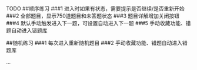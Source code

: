 TODO
##顺序练习
###1 进入时如果有状态，需要提示是否继续/是否重新开始
###2 全部题目，显示750道题目和未答题状态
###3 题目详解增加关闭按钮
###4 默认手动触发进入下一题，可设置自动进入下一题
###5 手动收藏功能、错题自动进入错题库

##随机练习
###1 每次进入重新随机题目
###2 手动收藏功能、错题自动进入错题库

...

